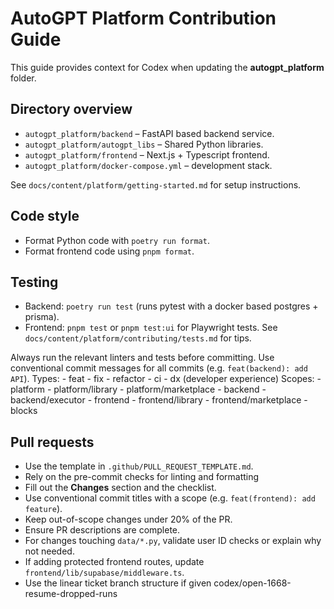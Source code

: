 # AutoGPT Platform Contribution Guide

This guide provides context for Codex when updating the **autogpt_platform** folder.

## Directory overview

- `autogpt_platform/backend` – FastAPI based backend service.
- `autogpt_platform/autogpt_libs` – Shared Python libraries.
- `autogpt_platform/frontend` – Next.js + Typescript frontend.
- `autogpt_platform/docker-compose.yml` – development stack.

See `docs/content/platform/getting-started.md` for setup instructions.

## Code style

- Format Python code with `poetry run format`.
- Format frontend code using `pnpm format`.

## Testing

- Backend: `poetry run test` (runs pytest with a docker based postgres + prisma).
- Frontend: `pnpm test` or `pnpm test:ui` for Playwright tests. See `docs/content/platform/contributing/tests.md` for tips.

Always run the relevant linters and tests before committing.
Use conventional commit messages for all commits (e.g. `feat(backend): add API`).
  Types:
    - feat
    - fix
    - refactor
    - ci
    - dx (developer experience)
  Scopes:
    - platform
      - platform/library
      - platform/marketplace
      - backend
        - backend/executor
      - frontend
        - frontend/library
        - frontend/marketplace
      - blocks

## Pull requests

- Use the template in `.github/PULL_REQUEST_TEMPLATE.md`.
- Rely on the pre-commit checks for linting and formatting
- Fill out the **Changes** section and the checklist.
- Use conventional commit titles with a scope (e.g. `feat(frontend): add feature`).
- Keep out-of-scope changes under 20% of the PR.
- Ensure PR descriptions are complete.
- For changes touching `data/*.py`, validate user ID checks or explain why not needed.
- If adding protected frontend routes, update `frontend/lib/supabase/middleware.ts`.
- Use the linear ticket branch structure if given codex/open-1668-resume-dropped-runs
